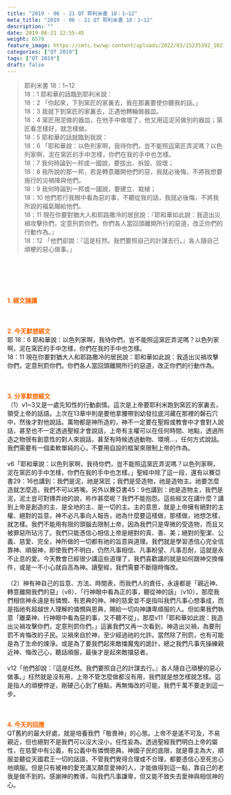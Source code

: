 ```yaml
---
title: "2019 - 06 - 21 QT 耶利米書 18：1~12"
meta_title: "2019 - 06 - 21 QT 耶利米書 18：1~12"
description: ""
date: 2019-06-21 12:55:45
weight: 6578
feature_image: https://cmtc.tw/wp-content/uploads/2022/03/15235392_10211799862337740_180693556567566654_o-1.webp
categories: ["QT 2019"]
tags: ["QT 2019"]
draft: false
---
```


<blockquote>耶利米書 18：1~12<br />
18：1 耶和華的話臨到耶利米說：<br />
18：2 「你起來，下到窯匠的家裏去，我在那裏要使你聽我的話。」<br />
18：3 我就下到窯匠的家裏去，正遇他轉輪做器皿。<br />
18：4 窯匠用泥做的器皿，在他手中做壞了，他又用這泥另做別的器皿；窯匠看怎樣好，就怎樣做。<br />
18：5 耶和華的話就臨到我說：<br />
18：6 「耶和華說：以色列家啊，我待你們，豈不能照這窯匠弄泥嗎？以色列家啊，泥在窯匠的手中怎樣，你們在我的手中也怎樣。<br />
18：7 我何時論到一邦或一國說，要拔出、拆毀、毀壞；<br />
18：8 我所說的那一邦，若是轉意離開他們的惡，我就必後悔，不將我想要施行的災禍降與他們。<br />
18：9 我何時論到一邦或一國說，要建立、栽植；<br />
18：10 他們若行我眼中看為惡的事，不聽從我的話，我就必後悔，不將我所說的福氣賜給他們。<br />
18：11 現在你要對猶大人和耶路撒冷的居民說：『耶和華如此說：我造出災禍攻擊你們，定意刑罰你們。你們各人當回頭離開所行的惡道，改正你們的行動作為。』<br />
18：12 「他們卻說：『這是枉然。我們要照自己的計謀去行。』各人隨自己頑梗的惡心做事。」</blockquote><br />
&nbsp;<br />
<br />
&nbsp;<br />
<br />
<span style="color: #ff6600;"><strong>1. </strong><strong>經文誦讀</strong></span><br />
<br />
<span style="color: #ff6600;"><strong> </strong></span><br />
<br />
<span style="color: #ff6600;"><strong>2. 今天默想</strong><strong>經文<br />
</strong></span>耶 18：6 耶和華說：以色列家啊，我待你們，豈不能照這窯匠弄泥嗎？以色列家啊，泥在窯匠的手中怎樣，你們在我的手中也怎樣。<br />
18：11 現在你要對猶大人和耶路撒冷的居民說：耶和華如此說：我造出災禍攻擊你們，定意刑罰你們。你們各人當回頭離開所行的惡道，改正你們的行動作為。<br />
<br />
&nbsp;<br />
<br />
<span style="color: #ff6600;"><strong>3. 分享默想經文<br />
</strong></span>（1）v1~3又是一處先知性的行動劇情。這次是上帝要耶利米跑到窯匠的家裏去，領受上帝的話語。上次在13章中則是要他拿腰帶到幼發拉底河藏在那裡的磐石穴中，然後才對他說話。萬物都是神所造的，神不一定要在聖殿或教會中才會對人說話，甚至也不一定透過聖經才會說話，上帝有主權可以在任何時間、地點，透過所造之物很有創意性的對人來說話，甚至有時候透過動物、環境…，任何方式說話。我們需要有一個柔軟單純的心，不要用自設的框架來限制上帝的作為。<br />
<br />
v6「耶和華說：以色列家啊，我待你們，豈不能照這窯匠弄泥嗎？以色列家啊，泥在窯匠的手中怎樣，你們在我的手中也怎樣。」聖經中除了這一段，還有以賽亞書29：16也講到：我們是泥，祂是窯匠；我們是受造物，祂是造物主。祂要怎麼造就怎麼造，我們不可以將嘴。另外以賽亞書45：9也講到：祂是造物主，我們是泥，泥土豈可對摶弄祂的說，祢作甚麼呢？我們不能抱怨。這些經文在講什麼？講到上帝是創造的主、是全地的主、是一切的主。主的意思，就是上帝擁有絕對的主權、絕對的旨意，神不必凡事向人報告，祂為什麼要這樣做，那樣做，祂想怎樣，就怎樣。我們不能用有限的頭腦去限制上帝，因為我們只是卑微的受造物，而且又被罪惡所玷污了。我們只能憑信心相信上帝是絕對的真、善、美；絕對的聖潔、公義、慈愛、完全，神所做的一切都有祂的旨意與道理。我們就是學習憑信心完全信靠神、順服神，即使我們不明白，仍然凡事相信、凡事盼望、凡事忍耐，這就是永不止息的愛。今天教會已經很少講這些道理了，我們喜歡講的就是如何跟神交換條件，或是一不小心就自高為神。讀聖經，我們需要不斷隨時悔改。<br />
<br />
（2）神有神自己的旨意、方法、時間表，而我們人的責任，永遠都是「親近神、轉意離開我們的惡」（v8）、「行神眼中看為正的事，聽從神的話」（v10），那麼我們相信神永遠是有憐憫、有恩典的神。神的慈愛並不是指叫我們凡事心想事成，而是指祂有超越世人理解的憐憫與恩典，賜給一切向神謙卑順服的人。但如果我們執意「離棄神、行神眼中看為惡的事，又不聽不從」，那麼v11「耶和華如此說：我造出災禍攻擊你們，定意刑罰你們。」這裏我們又再一次看到，神造出災禍，為要刑罰不肯悔改的子民。災禍來自於神，至少經過祂的允許。當然除了刑罰，也有可能是為了生命的煉淨。或是為了要我們起來敵擋魔鬼的詭計，總之我們凡事先操練親近神、悔改己心，聽話順服，最後才是起來敵擋惡者。<br />
<br />
v12「他們卻說：『這是枉然。我們要照自己的計謀去行。』各人隨自己頑梗的惡心做事。」枉然就是沒有用，上帝不管怎麼做都沒有用，我們就是想怎樣就怎樣。這是指人的頑梗悖逆，剛硬己心到了極點，再無悔改的可能，我們千萬不要走到這一步。<br />
<br />
&nbsp;<br />
<br />
<span style="color: #ff6600;"><strong>4. 今天的回應<br />
</strong></span>QT舊約的最大好處，就是培養我們「敬畏神」的心態。上帝不是遙不可及，不易親近，但也絕對不是我們可以沒大沒小，任性妄為。透過聖經我們明白上帝的屬性，在慈愛中有公義，有公義中有憐憫恩典。神國子民的底限，就是尊主為大，順服並聽從天國君王一切的話語，不管我們覺得合理或不合理，都要憑信心至死忠心地順服。但是只有被神的愛充滿又願意愛神的人，才能做得到這一點，靠自己的老我是做不到的。感謝神的教導，叫我們凡事謙卑，但又能不致失去愛神與相信神的心。<br />
<br />
&nbsp;
        